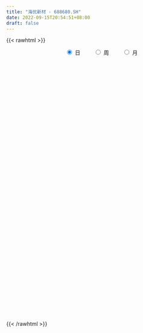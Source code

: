 ```yaml
---
title: "海优新材 - 688680.SH"
date: 2022-09-15T20:54:51+08:00
draft: false
---
```

{{< rawhtml >}}
    <div style="text-align: center">
        <label style="padding: 1rem;"><input style="margin-right: .5rem" type="radio" name="period" value="D" checked onclick="period_change(this)">日</label>
        <label style="padding: 1rem;"><input style="margin-right: .5rem" type="radio" name="period" value="W" onclick="period_change(this)">周</label>
        <label style="padding: 1rem;"><input style="margin-right: .5rem" type="radio" name="period" value="M" onclick="period_change(this)">月</label>
    </div>
    <div id="chart" style="height: 700px;"></div> 
    <script type="text/javascript">
        const D_v = [146606.03,93801.18,49589.32,24696.33,30661.12,35751.32,25901.6,17312.19,17042.92,27038.4,19169.17,13038.13,12503.42,9211.64,12069.56,9742.08,8397.81,12974.48,7505.92,7228.85,8927.47,11647.39,8783.17,15955.24,13546.66,5839.39,8414.28,6834.03,5604.08,8293.15,8268.71,11373.25,15585.35,11502.29,7749.0,7246.37,6883.64,6851.84,3461.35,9724.27,5678.49,8199.85,12930.56,4601.13,6880.06,5696.88,7111.72,6921.81,4906.5,4929.4,4366.84,3542.8,2617.18,2079.39,3841.26,5472.62,10822.19,7767.84,3123.18,7855.66,14561.68,6987.12,18286.14,10503.78,12306.95,5295.67,13316.22,5241.7,11631.45,8452.64,6838.29,5672.92,11122.81,9906.02,8894.01,8435.19,7250.38,8669.47,13958.28,5627.1,5686.87,11843.94,13108.67,12071.07,16577.77,12886.7,7647.66,11309.5,8792.05,6757.22,17342.02,14509.45,14805.64,13807.38,8249.33,11323.07,10727.32,8569.28,11022.48,13981.59,10054.84,9921.31,20583.49,14807.33,11605.89,6769.57,8570.5,16894.26,19717.16,15058.13,8592.33,11198.13,10499.56,10533.44,14109.01,8765.22,8794.51,13875.12,24138.86,19858.38,17186.05,12590.56,13705.38,9564.76,15942.87,19754.03,20429.76,28160.96,23807.14,17639.59,14445.72,16175.58,10367.81,13993.89,27394.13,16122.84,16085.09,12609.55,19129.25,10275.85,27273.49,14982.74,14028.22,22829.68,26264.59,21234.46,20013.05,15811.63,17566.14,15401.37,13957.57,20404.16,21912.31,17088.92,10557.9,12205.43,9564.05,9918.58,10326.37,16815.71,19415.91,12286.68,26230.27,16057.51,14478.18,7373.41,6625.45,7877.2,6050.76,7408.13,10767.62,16809.12,13434.88,10292.5,13049.37,8945.05,10912.67,8481.84,10947.28,13086.76,7502.08,11401.34,20142.66,15406.79,13607.98,12879.85,9140.84,8139.92,7849.88,9112.31,7734.69,6340.68,8448.31,8457.03,9156.26,5835.48,5299.38,6409.96,14584.59,16308.33,15737.57,16479.56,5026.74,7939.19,7024.64,5965.12,12698.38,9958.27,10738.54,10751.8,11010.9,10625.13,19607.07,17325.47,13351.6,5735.19,5271.67,4288.52,9265.53,10695.22,8714.4,5281.02,7559.31,5111.36,5000.63,6571.89,10575.85,9530.08,11135.27,6995.97,9672.36,9308.29,11313.65,14008.56,5180.96,9782.74,6186.5,10459.63,10633.84,7529.25,7130.43,5533.16,10962.24,31092.04,11218.75,13891.5,10001.06,9257.81,8395.87,8613.4,11238.0,12498.88,16130.15,10040.62,14433.11,11392.73,13656.02,12252.15,12713.89,16823.88,13649.14,13420.87,13944.41,15362.71,18340.02,23203.63,15464.87,16046.93,11004.3,13928.19,26150.38,18132.07,16509.33,12256.31,14892.63,15408.98,15659.98,17689.55,13105.52,12684.2,7070.6,9107.95,8634.94,11342.34,9208.63,9662.23,11562.89,8801.95,18857.1,13397.06,8093.33,8223.15,11722.83,10752.11,5636.52,11748.72,9844.24,7585.84,6997.38,9957.83,5668.83,8512.41,10821.13,10423.02,11462.93,8311.64,14433.25,9480.66,9044.82,14923.61,18650.77,13451.02,8476.32,11227.18,11131.11,14322.16,18915.45,12425.06,11886.91,7103.46,8640.44,11086.32,5198.08,6215.83,8250.72,12567.65,9477.44,16972.23,17653.29,17056.28,13344.19,19094.44,19148.09,20652.06,16213.93,10803.76,9457.04,11769.47,13557.88,10470.35,9383.29,12817.66,13480.6,24058.07,15370.73,14877.53,18858.39,12361.26,12408.73,9684.46,11579.72,13167.18,13279.16,16470.18,25984.53,28160.34,23848.76,19657.66,11196.98,8973.02,49944.83,23691.07,15471.29,13144.82,14864.71,17584.07,13058.43,15711.66,22226.14,20218.74,11924.18,14170.18,16360.51,45919.09,44538.56,34069.4,21085.75,15437.57,17375.65,23944.63,16824.53,32953.28,15214.9,13559.74,14834.67,17147.83,12275.82,11655.17,16578.36,18065.69,10648.85,9643.85,12797.91,21648.32,26006.11,11999.99,8391.34,7481.23,12153.58,14362.22]
const D_histogram = [0.0,-0.7983589744,-1.2991181825,-2.1655149617,-3.6064022051,-4.9088007166,-5.1323425493,-5.2370025785,-5.2305818572,-5.8902577476,-5.9008937861,-5.3126660481,-4.1540201525,-3.0949978288,-3.0984005714,-3.0176328972,-2.6817157277,-1.5196293684,-0.7133990312,-0.4248446025,0.318335964,0.9187716847,1.6393131014,2.6616603317,2.4420724101,2.2017808601,1.612113645,1.0227926965,0.8311169044,0.9727740908,1.1873559035,0.5415195613,-0.4846296612,-1.140955477,-1.5629385325,-1.580698664,-1.2333522753,-1.0707838274,-0.8839697368,-0.777167504,-0.3331403018,0.2091145498,1.0763189797,1.5281139809,1.95976769,2.2853321493,2.5214883844,2.7811196202,2.9283018238,2.4896447651,1.7247282657,1.1769445415,0.9412601773,0.7607936006,0.7445545549,1.0780169667,1.5641409133,1.9503376357,2.091581996,2.520228973,3.1971645203,3.4515192691,3.9207768144,4.307400898,4.4162267894,4.1169074384,3.6025396451,3.1355099669,2.0115780762,1.9118986003,1.2782707333,1.0097240347,1.3640472423,1.7718308333,2.0441175627,2.0121573423,2.3201059913,2.3333811685,1.7392172231,1.2509924112,0.8148962374,0.8249554853,1.197126238,1.1026613447,0.4992624993,0.0221817716,-0.3724644095,-1.5248112701,-2.3657710031,-2.7291482747,-1.6919511818,-0.1752227652,1.3855434478,1.4957962196,1.8389770683,2.4329683661,3.2451205875,3.7681551619,3.6119297857,3.0024731103,2.9974983109,3.0451034272,5.4762058785,6.953667771,6.77901241,6.1803019293,5.4313803516,3.3541528234,4.3319177601,4.7446739596,4.4472866393,3.9042540855,1.8279407464,-0.1091701994,-0.8042449511,-2.3316139078,-4.0533983777,-5.6501226196,-5.567060325,-5.0322648678,-3.8154441364,-3.5268387492,-4.4174249399,-5.2168812767,-3.6060696094,-1.3284975946,-1.2382681741,-4.6122352707,-5.5296794357,-4.8467254207,-4.2575644939,-2.9825602306,-2.6651300305,-3.5883348891,-4.8247764303,-5.9117869876,-6.9259393104,-7.771231332,-7.6356241383,-6.8436432855,-6.4192274701,-5.2244930713,-3.2390049122,0.5213209936,4.0930008902,7.7455484996,11.4253655734,12.17704121,10.6695157615,10.9679464866,8.3550292791,5.4098987041,4.7975075672,4.2280357103,2.8907293666,2.9672414451,1.8195325478,0.8826886161,0.6988306387,-0.6789622898,-3.4811743907,-5.4367613513,-8.2701211323,-9.0943871915,-9.2406514727,-8.8981289303,-9.0574035686,-8.0171648267,-6.9837685845,-6.7166083134,-6.6807938429,-4.5391857181,-1.7858956472,-0.1481548432,0.7367747197,1.3187681094,2.1240958269,3.0025638448,2.7329207615,4.1287781166,4.4182631031,5.5417336869,6.0181033754,8.8224335141,9.0763068941,7.6829301243,6.0669458202,4.7441663508,2.8697996245,1.9890605664,1.2647558024,0.7852685532,0.9573773263,1.5592365882,0.8930830521,-1.0550649483,-1.4647651053,-0.8783603605,1.9373774879,3.0442771721,2.0789410386,0.2626851106,-1.449210116,-2.350434133,-3.1172463685,-3.6395522388,-3.1515975104,-4.0188785577,-4.2265664328,-3.8056696699,-3.5000416943,-3.4763699996,-5.0439599715,-3.7570278442,-2.302093059,-1.7069660825,-1.9460911897,-1.964893458,-2.59063333,-3.3359975682,-3.8990651126,-4.4549732055,-3.77626088,-3.7802004236,-3.811350119,-3.0400268767,-1.1687158278,0.3667894285,2.3635368426,3.0064218431,1.3255576913,-0.2978174557,-2.2505716974,-4.0450930771,-5.5439720138,-5.3770279092,-5.750257822,-4.692908382,-2.8231983876,-1.444020539,-0.9824800923,-1.0401948837,-1.399465357,-0.4834426706,-0.0754073581,-0.0223029461,-0.4624295225,-0.4957941185,-0.2502693139,-0.7548350302,-0.463309685,-0.8063979725,-1.7839735999,-1.9130838266,-0.7321755821,0.1744679684,1.6347524067,2.3023985537,2.8663095667,3.6832953951,4.5553504082,5.1824627662,5.2150559741,5.7657176354,5.6788360234,6.035293536,5.0927982119,5.0319269657,4.1273286155,3.53218549,2.3723843433,2.062137809,1.4886458066,-0.1638452464,-1.7125724235,-1.678465724,-2.1314397591,-2.3320544995,-1.8717347679,-2.0642666358,-2.0596057749,-2.0053941303,-2.405963131,-2.3509780059,-2.1445542377,-1.2811676559,-1.1051701339,-1.2977988554,-1.912636027,-2.3738855811,-2.7060884797,-3.1718649727,-3.3859446318,-3.8751549894,-3.9471207858,-3.4263467797,-2.3091237927,-1.2989402021,-0.8972377885,-1.0605820789,-1.0527362675,-1.8915923123,-2.1917765146,-1.2018620962,0.0095245756,1.0402923338,2.5625970675,3.0782170429,3.9645816679,4.7668068298,6.3568238142,6.7211668082,6.7697915048,5.9956453949,5.7786907228,6.1823147679,6.9530578543,6.7693566959,5.7314643182,4.3086545049,3.1311864042,2.5443497584,1.816604949,1.1915422609,0.6302573115,0.3060508229,0.4543395483,1.2741523846,1.5334165778,1.1032508681,0.282697323,-0.1670906849,-1.1346388351,-1.7505420686,-2.6413657157,-2.3773467512,-1.808902422,-1.3912235443,-1.5660367232,-1.6380774251,-1.6924373412,-0.892358667,-0.402659112,-1.0359104137,-1.9085937274,-2.3796439775,-3.3825166955,-3.7535092755,-4.0769727922,-4.0986992692,-3.784890489,-3.8448720581,-4.0129969841,-4.264129438,-3.2865596568,-1.7625840195,-0.0734738983,0.7819859076,1.4320636094,1.8011978825,3.213316249,3.3636878051,2.9246517112,2.2920796052,2.520851489,2.7076108199,2.5744692333,2.1659886951,2.4169972782,1.7901695393,1.1428788485,0.6385340159,0.781645612,2.7859020643,4.4195853768,5.4017315612,5.0348548304,4.6789684318,4.4081618284,4.0601753588,3.3358448442,1.4244810409,0.272599248,-0.4947395594,-2.0454564795,-3.449841856,-4.5265876202,-4.905549604,-5.3974865967,-6.1589075553,-6.6230213938,-6.8358370038,-6.3162136192,-4.9240532563,-2.8897685993,-1.7081667861,-0.8931437922,-0.3983522748,-0.655801233,-1.302102621]
const D_fast = [0.0,-0.9979487179,-1.8234874717,-3.2312629913,-5.573750786,-8.1033494766,-9.6099769467,-11.0238876205,-12.3251123635,-14.4573526908,-15.9432121758,-16.6831509498,-16.5630100924,-16.2777372259,-17.0557401113,-17.7293806614,-18.0638924238,-17.2817134066,-16.6538328273,-16.4714895491,-15.6487249916,-14.8185963498,-13.6882266578,-12.0004643445,-11.6095341636,-11.2993804986,-11.4860193024,-11.8196420768,-11.8035386428,-11.4186879337,-10.9072671452,-11.417723597,-12.5650302348,-13.5065949198,-14.3193126084,-14.732247406,-14.693239086,-14.7983665951,-14.8325449387,-14.9200345818,-14.5592924551,-13.9647589661,-12.8284747913,-11.9946512949,-11.0730556633,-10.1761581666,-9.3096298353,-8.3547186945,-7.475461035,-7.2917069025,-7.6254413353,-7.8789889242,-7.879358244,-7.8696264206,-7.6997268276,-7.0967601741,-6.2196009992,-5.3458198678,-4.6816800086,-3.6229757883,-2.146749111,-1.0295145449,0.419937204,1.8834115121,3.0962941009,3.8262016095,4.2124687275,4.529316541,3.9082791694,4.2865743435,3.9725141598,3.9563984699,4.6517334881,5.5024747874,6.2857909075,6.7568700226,7.6448451695,8.2414656388,8.0821059992,7.9066292901,7.6742571757,7.8905552949,8.5620076071,8.74320805,8.2646248294,7.7930895446,7.3053272611,5.771777583,4.3393750992,3.293710759,3.9079200564,5.3808427816,7.2879948566,7.7721966834,8.5751217991,9.7773551884,11.4007875567,12.8658609216,13.6126179919,13.753779594,14.4981793724,15.3070603455,19.1072142664,22.3230931016,23.8431908432,24.7895558448,25.3984793549,24.1597900326,26.2205344093,27.8194590987,28.6338934382,29.0669244058,27.4475962533,25.4831927577,24.5870567681,22.4767843345,19.7416502702,16.7323953734,15.4236925868,14.700421827,14.9633815244,14.3702772243,12.3753347986,10.2716581426,10.9809524076,12.9264000237,12.7070624007,8.1800364864,5.8801724625,5.3514451223,4.8762149256,5.4055791313,5.0567268237,3.2364382428,0.7938025941,-1.7711547101,-4.5167918606,-7.3048917151,-9.0781905559,-9.9971205246,-11.1775115767,-11.2889004457,-10.1131635147,-6.2225073605,-1.6275772413,3.961357493,10.4975159601,14.2934518992,15.453305391,18.4937227378,17.96956285,16.3769069511,16.963892706,17.4514297766,16.8368057747,17.6551282145,16.962302454,16.2461306764,16.2369803586,14.6894468577,11.0169411591,7.7021638607,2.8012737966,-0.2965890604,-2.7530162098,-4.6350259,-7.0586514304,-8.0227038953,-8.7352497991,-10.1472416064,-11.7816255967,-10.7748139013,-8.4679977423,-6.8672956491,-5.7981724063,-4.8864869892,-3.550135315,-1.9210263359,-1.5074392287,0.9206126555,2.3146634178,4.8235674233,6.8044629556,11.8144014729,14.3373515764,14.8647073376,14.7654594885,14.6287216069,13.4718047868,13.0883308703,12.6802150568,12.3970449459,12.8084980506,13.8001664596,13.3572836865,11.145369449,10.3694780157,10.7362926703,14.0363748907,15.904343868,15.4587429942,13.7081583438,11.6339605881,10.1451280379,8.5990042103,7.1668102803,6.8668656311,4.9948649443,3.730535461,3.2000148065,2.6306323585,1.7852115533,-1.0433684114,-0.6956932453,0.1837182752,0.3521037311,-0.3735441736,-0.8835698063,-2.1569680108,-3.736331641,-5.2741654637,-6.9438168579,-7.2091697524,-8.1581594019,-9.142146627,-9.1308301039,-7.551698012,-5.9244953985,-3.3368637737,-1.9423733124,-3.2918480415,-4.9896775524,-7.5050747184,-10.3108693674,-13.1957413076,-14.3730541803,-16.1838485486,-16.2997262041,-15.1358158065,-14.1176430927,-13.9017226691,-14.2194861815,-14.9286229939,-14.1334609753,-13.7442775022,-13.6967488267,-14.2524827838,-14.4097959094,-14.2268384333,-14.9201129072,-14.7444149832,-15.2891027638,-16.7126717911,-17.3200529745,-16.3221886256,-15.3719280829,-13.5029555429,-12.2597097575,-10.9792213529,-9.2414116757,-7.2305190606,-5.307791011,-3.9714338096,-1.9793427395,-0.6465153456,1.218765551,1.5494697799,2.7465802751,2.8738140788,3.1617173258,2.5950122649,2.8003001829,2.5989696321,0.9055172675,-1.0713530155,-1.456862747,-2.4426967219,-3.2263250871,-3.2339390475,-3.9425375743,-4.4527781572,-4.8999150451,-5.9019748286,-6.434734205,-6.7644489962,-6.2213543284,-6.3216493399,-6.8387277752,-7.9317239536,-8.986444903,-9.9951699214,-11.2539126576,-12.3144784747,-13.7724775796,-14.8312235725,-15.1670362613,-14.6270942225,-13.9416456824,-13.7642527159,-14.192742526,-14.4480807815,-15.7598349043,-16.6079632353,-15.918514341,-14.7047465252,-13.4139056836,-11.250951683,-9.9657774469,-8.088267405,-6.0943405356,-2.9151175976,-0.8704829015,0.8705896712,1.59535491,2.8230729186,4.7722756557,7.2812832057,8.7899212212,9.1848949231,8.839248736,8.4445772364,8.4938280302,8.2202344581,7.8930573351,7.4893367136,7.2416429307,7.5035165433,8.6418674757,9.2844858133,9.1301328207,8.3802536063,7.8886929271,6.6374850682,5.5839463176,4.0327812416,3.7024635182,3.8186822419,3.8885552335,3.3222328739,2.8406728157,2.3632035643,2.9401925717,3.3292273488,2.4369984436,1.0871666981,0.0212054536,-1.8272964383,-3.1366663372,-4.4793730518,-5.5257743462,-6.1581881883,-7.1793877718,-8.3507619439,-9.6679267573,-9.5119968903,-8.4286672579,-6.7579256113,-5.7069693285,-4.6988757243,-3.8794419805,-1.6639945519,-0.6727010445,-0.3805742106,-0.4401264153,0.4188583408,1.2825203766,1.7929960983,1.9260127339,2.7812706366,2.6019852825,2.2404143038,1.8957029751,2.2342259743,4.9349579427,7.6735375994,10.0061166741,10.8979536509,11.7118093603,12.543043214,13.2101005841,13.3197312805,11.7644877375,10.6807557566,9.7897320593,7.7276510194,5.4608051788,3.2524125096,1.6470631248,-0.1942455171,-2.4953933646,-4.6152625515,-6.5370374124,-7.5964674327,-7.4353203838,-6.1234778767,-5.36891776,-4.7771807141,-4.3819772654,-4.8033765319,-5.7752035751]
const D_slow = [0.0,-0.1995897436,-0.5243692892,-1.0657480296,-1.9673485809,-3.19454876,-4.4776343974,-5.786885042,-7.0945305063,-8.5670949432,-10.0423183897,-11.3704849017,-12.4089899399,-13.1827393971,-13.9573395399,-14.7117477642,-15.3821766961,-15.7620840382,-15.940433796,-16.0466449466,-15.9670609556,-15.7373680345,-15.3275397591,-14.6621246762,-14.0516065737,-13.5011613587,-13.0981329474,-12.8424347733,-12.6346555472,-12.3914620245,-12.0946230486,-11.9592431583,-12.0804005736,-12.3656394428,-12.756374076,-13.151548742,-13.4598868108,-13.7275827676,-13.9485752019,-14.1428670778,-14.2261521533,-14.1738735159,-13.9047937709,-13.5227652757,-13.0328233532,-12.4614903159,-11.8311182198,-11.1358383147,-10.4037628588,-9.7813516675,-9.3501696011,-9.0559334657,-8.8206184214,-8.6304200212,-8.4442813825,-8.1747771408,-7.7837419125,-7.2961575036,-6.7732620046,-6.1432047613,-5.3439136312,-4.481033814,-3.5008396104,-2.4239893859,-1.3199326885,-0.2907058289,0.6099290824,1.3938065741,1.8967010932,2.3746757432,2.6942434265,2.9466744352,3.2876862458,3.7306439541,4.2416733448,4.7447126803,5.3247391782,5.9080844703,6.3428887761,6.6556368789,6.8593609382,7.0655998096,7.3648813691,7.6405467052,7.7653623301,7.770907773,7.6777916706,7.2965888531,6.7051461023,6.0228590336,5.5998712382,5.5560655469,5.9024514088,6.2764004637,6.7361447308,7.3443868223,8.1556669692,9.0977057597,10.0006882061,10.7513064837,11.5006810614,12.2619569182,13.6310083879,15.3694253306,17.0641784331,18.6092539155,19.9670990033,20.8056372092,21.8886166492,23.0747851391,24.1866067989,25.1626703203,25.6196555069,25.592362957,25.3913017193,24.8083982423,23.7950486479,22.382517993,20.9907529118,19.7326866948,18.7788256607,17.8971159734,16.7927597385,15.4885394193,14.5870220169,14.2548976183,13.9453305748,12.7922717571,11.4098518982,10.198170543,9.1337794195,8.3881393619,7.7218568542,6.824773132,5.6185790244,4.1406322775,2.4091474499,0.4663396169,-1.4425664177,-3.1534772391,-4.7582841066,-6.0644073744,-6.8741586025,-6.7438283541,-5.7205781315,-3.7841910066,-0.9278496133,2.1164106892,4.7837896296,7.5257762512,9.614533571,10.967008247,12.1663851388,13.2233940664,13.946076408,14.6878867693,15.1427699063,15.3634420603,15.53814972,15.3684091475,14.4981155498,13.138925212,11.0713949289,8.7977981311,6.4876352629,4.2631030303,1.9987521382,-0.0055390685,-1.7514812146,-3.430633293,-5.1008317537,-6.2356281832,-6.682102095,-6.7191408059,-6.5349471259,-6.2052550986,-5.6742311419,-4.9235901807,-4.2403599903,-3.2081654611,-2.1035996853,-0.7181662636,0.7863595802,2.9919679588,5.2610446823,7.1817772134,8.6985136684,9.8845552561,10.6020051622,11.0992703038,11.4154592544,11.6117763927,11.8511207243,12.2409298714,12.4642006344,12.2004343973,11.834243121,11.6146530309,12.0989974028,12.8600666959,13.3798019555,13.4454732332,13.0831707042,12.4955621709,11.7162505788,10.8063625191,10.0184631415,9.0137435021,7.9571018938,7.0056844764,6.1306740528,5.2615815529,4.00059156,3.061334599,2.4858113342,2.0590698136,1.5725470162,1.0813236517,0.4336653192,-0.4003340729,-1.375100351,-2.4888436524,-3.4329088724,-4.3779589783,-5.330796508,-6.0908032272,-6.3829821842,-6.291284827,-5.7004006164,-4.9487951556,-4.6174057328,-4.6918600967,-5.254503021,-6.2657762903,-7.6517692938,-8.9960262711,-10.4335907266,-11.6068178221,-12.312617419,-12.6736225537,-12.9192425768,-13.1792912977,-13.529157637,-13.6500183046,-13.6688701441,-13.6744458807,-13.7900532613,-13.9140017909,-13.9765691194,-14.1652778769,-14.2811052982,-14.4827047913,-14.9286981913,-15.4069691479,-15.5900130434,-15.5463960513,-15.1377079497,-14.5621083112,-13.8455309196,-12.9247070708,-11.7858694687,-10.4902537772,-9.1864897837,-7.7450603748,-6.325351369,-4.816527985,-3.543328432,-2.2853466906,-1.2535145367,-0.3704681642,0.2226279216,0.7381623739,1.1103238255,1.0693625139,0.641219408,0.221602977,-0.3112569627,-0.8942705876,-1.3622042796,-1.8782709385,-2.3931723823,-2.8945209148,-3.4960116976,-4.0837561991,-4.6198947585,-4.9401866725,-5.2164792059,-5.5409289198,-6.0190879265,-6.6125593218,-7.2890814418,-8.0820476849,-8.9285338429,-9.8973225902,-10.8841027867,-11.7406894816,-12.3179704298,-12.6427054803,-12.8670149274,-13.1321604471,-13.395344514,-13.8682425921,-14.4161867207,-14.7166522448,-14.7142711009,-14.4541980174,-13.8135487505,-13.0439944898,-12.0528490728,-10.8611473654,-9.2719414118,-7.5916497098,-5.8992018336,-4.4002904849,-2.9556178042,-1.4100391122,0.3282253514,2.0205645254,3.4534306049,4.5305942311,5.3133908322,5.9494782718,6.403629509,6.7015150743,6.8590794021,6.9355921078,7.0491769949,7.3677150911,7.7510692355,8.0268819526,8.0975562833,8.0557836121,7.7721239033,7.3344883862,6.6741469572,6.0798102694,5.6275846639,5.2797787779,4.8882695971,4.4787502408,4.0556409055,3.8325512387,3.7318864607,3.4729088573,2.9957604255,2.4008494311,1.5552202572,0.6168429383,-0.4024002597,-1.427075077,-2.3732976993,-3.3345157138,-4.3377649598,-5.4037973193,-6.2254372335,-6.6660832384,-6.684451713,-6.4889552361,-6.1309393337,-5.6806398631,-4.8773108008,-4.0363888496,-3.3052259218,-2.7322060205,-2.1019931482,-1.4250904432,-0.7814731349,-0.2399759612,0.3642733584,0.8118157432,1.0975354553,1.2571689593,1.4525803623,2.1490558784,3.2539522226,4.6043851129,5.8630988205,7.0328409284,8.1348813855,9.1499252252,9.9838864363,10.3400066965,10.4081565085,10.2844716187,9.7731074988,8.9106470348,7.7790001298,6.5526127288,5.2032410796,3.6635141908,2.0077588423,0.2987995914,-1.2802538134,-2.5112671275,-3.2337092773,-3.6607509739,-3.8840369219,-3.9836249906,-4.1475752989,-4.4731009541]
const D_data = [['2021-01-22', 222.0, 218.0, 214.0, 236.0],['2021-01-25', 227.99, 205.49, 191.2, 231.98],['2021-01-26', 203.0, 204.8, 185.5, 214.77],['2021-01-27', 203.5, 195.0, 193.45, 206.36],['2021-01-28', 190.0, 179.0, 173.0, 195.0],['2021-01-29', 184.0, 169.5, 162.58, 187.9],['2021-02-01', 169.99, 174.3, 167.0, 179.8],['2021-02-02', 179.0, 170.0, 170.0, 182.05],['2021-02-03', 169.67, 166.0, 163.0, 176.0],['2021-02-04', 162.01, 150.29, 148.12, 164.43],['2021-02-05', 150.96, 150.54, 147.41, 159.78],['2021-02-08', 147.5, 153.58, 140.0, 155.49],['2021-02-09', 154.0, 159.97, 153.13, 161.5],['2021-02-10', 160.12, 160.0, 154.03, 165.0],['2021-02-18', 162.0, 145.12, 145.12, 162.5],['2021-02-19', 144.08, 141.88, 137.11, 146.8],['2021-02-22', 141.0, 141.77, 140.61, 148.55],['2021-02-23', 142.11, 152.28, 138.0, 154.66],['2021-02-24', 152.0, 150.0, 144.0, 152.76],['2021-02-25', 150.0, 143.74, 141.63, 154.32],['2021-02-26', 141.82, 149.91, 138.04, 153.0],['2021-03-01', 151.0, 150.0, 149.58, 157.86],['2021-03-02', 148.11, 153.9, 145.0, 155.0],['2021-03-03', 155.26, 162.0, 151.5, 168.0],['2021-03-04', 161.78, 148.61, 147.01, 163.69],['2021-03-05', 140.03, 147.0, 140.03, 149.0],['2021-03-08', 147.52, 140.0, 138.21, 147.98],['2021-03-09', 140.02, 136.01, 136.0, 142.8],['2021-03-10', 137.0, 137.8, 136.81, 141.75],['2021-03-11', 138.0, 140.78, 134.61, 141.8],['2021-03-12', 141.0, 141.78, 138.2, 144.6],['2021-03-15', 141.78, 128.8, 124.17, 142.86],['2021-03-16', 128.48, 117.8, 117.0, 129.78],['2021-03-17', 117.8, 115.47, 112.22, 117.8],['2021-03-18', 116.0, 112.6, 111.61, 116.0],['2021-03-19', 111.0, 113.36, 110.55, 113.98],['2021-03-22', 113.13, 115.8, 112.3, 115.98],['2021-03-23', 116.09, 112.0, 110.57, 117.49],['2021-03-24', 109.21, 110.49, 109.0, 112.5],['2021-03-25', 109.52, 107.61, 104.07, 109.55],['2021-03-26', 108.01, 110.86, 107.64, 111.83],['2021-03-29', 112.6, 112.69, 111.01, 115.4],['2021-03-30', 113.07, 119.1, 109.44, 122.47],['2021-03-31', 118.0, 116.56, 115.11, 118.91],['2021-04-01', 117.01, 118.21, 113.33, 119.0],['2021-04-02', 118.16, 118.82, 117.21, 120.29],['2021-04-06', 117.8, 119.42, 117.22, 122.3],['2021-04-07', 118.03, 121.55, 116.82, 122.93],['2021-04-08', 121.51, 122.0, 119.8, 124.49],['2021-04-09', 122.06, 114.6, 114.25, 123.68],['2021-04-12', 114.0, 107.57, 106.74, 114.99],['2021-04-13', 107.0, 106.58, 105.67, 110.98],['2021-04-14', 106.33, 107.94, 106.33, 109.59],['2021-04-15', 107.62, 106.94, 105.4, 107.62],['2021-04-16', 106.47, 107.85, 103.35, 107.98],['2021-04-19', 107.86, 112.64, 107.13, 113.2],['2021-04-20', 112.65, 116.7, 112.03, 119.48],['2021-04-21', 115.99, 118.15, 115.2, 123.33],['2021-04-22', 118.14, 117.13, 115.7, 119.49],['2021-04-23', 116.22, 123.21, 116.22, 124.49],['2021-04-26', 122.21, 130.8, 122.13, 134.8],['2021-04-27', 130.58, 130.0, 127.8, 132.59],['2021-04-28', 134.0, 137.05, 130.2, 142.8],['2021-04-29', 136.78, 141.22, 135.94, 142.5],['2021-04-30', 141.01, 142.32, 140.25, 146.97],['2021-05-06', 140.67, 140.0, 137.28, 142.7],['2021-05-07', 139.01, 138.22, 132.11, 147.49],['2021-05-10', 137.66, 139.0, 137.52, 145.0],['2021-05-11', 139.0, 128.75, 127.0, 139.7],['2021-05-12', 128.15, 140.15, 128.0, 142.0],['2021-05-13', 137.26, 133.11, 131.33, 137.35],['2021-05-14', 133.15, 136.56, 129.5, 137.27],['2021-05-17', 135.03, 146.0, 135.03, 148.44],['2021-05-18', 143.24, 150.5, 143.24, 152.3],['2021-05-19', 150.54, 152.75, 148.0, 152.78],['2021-05-20', 151.85, 151.86, 148.89, 157.33],['2021-05-21', 153.88, 159.33, 151.86, 159.68],['2021-05-24', 157.8, 159.18, 152.0, 162.77],['2021-05-25', 158.0, 152.5, 150.5, 160.93],['2021-05-26', 152.0, 153.02, 149.52, 154.58],['2021-05-27', 152.68, 152.96, 151.17, 154.99],['2021-05-28', 152.96, 159.05, 152.95, 166.51],['2021-05-31', 159.07, 166.47, 157.16, 167.55],['2021-06-01', 166.59, 163.37, 157.16, 166.63],['2021-06-02', 163.37, 156.84, 151.53, 163.37],['2021-06-03', 156.0, 156.81, 150.58, 162.0],['2021-06-04', 156.0, 156.44, 152.13, 159.02],['2021-06-07', 156.44, 143.05, 142.08, 156.44],['2021-06-08', 142.6, 140.98, 137.0, 145.88],['2021-06-09', 138.91, 142.56, 137.18, 142.94],['2021-06-10', 143.19, 161.0, 143.03, 165.8],['2021-06-11', 166.46, 173.99, 160.96, 176.0],['2021-06-15', 175.0, 184.2, 173.0, 188.3],['2021-06-16', 183.0, 172.58, 171.28, 184.0],['2021-06-17', 177.57, 179.0, 176.26, 184.86],['2021-06-18', 181.0, 187.41, 178.0, 190.65],['2021-06-21', 187.22, 197.35, 187.0, 198.99],['2021-06-22', 197.98, 201.4, 193.6, 201.97],['2021-06-23', 198.33, 198.21, 195.16, 209.06],['2021-06-24', 200.0, 194.59, 191.01, 212.66],['2021-06-25', 198.49, 204.5, 190.05, 205.65],['2021-06-28', 204.0, 209.4, 200.0, 217.66],['2021-06-29', 211.41, 251.28, 211.41, 251.28],['2021-06-30', 255.0, 257.0, 246.01, 261.64],['2021-07-01', 261.8, 247.66, 243.2, 263.69],['2021-07-02', 247.09, 248.0, 238.68, 252.65],['2021-07-05', 245.81, 249.88, 240.53, 255.88],['2021-07-06', 251.6, 232.0, 213.51, 251.96],['2021-07-07', 230.8, 273.45, 229.71, 278.4],['2021-07-08', 283.0, 277.0, 272.7, 294.98],['2021-07-09', 283.11, 275.48, 271.02, 286.1],['2021-07-12', 277.04, 277.0, 273.05, 284.99],['2021-07-13', 276.5, 256.6, 253.4, 277.38],['2021-07-14', 255.8, 251.8, 241.8, 261.26],['2021-07-15', 246.8, 263.5, 237.0, 273.15],['2021-07-16', 269.11, 249.36, 248.0, 269.11],['2021-07-19', 248.5, 239.01, 238.0, 258.8],['2021-07-20', 238.6, 230.97, 222.66, 246.19],['2021-07-21', 233.5, 246.51, 231.15, 248.6],['2021-07-22', 244.74, 252.5, 235.3, 252.5],['2021-07-23', 255.0, 265.0, 254.0, 275.0],['2021-07-26', 264.0, 257.12, 248.06, 277.66],['2021-07-27', 257.0, 239.99, 238.68, 269.1],['2021-07-28', 234.7, 234.98, 220.5, 245.0],['2021-07-29', 243.06, 266.0, 233.51, 270.0],['2021-07-30', 264.0, 284.99, 259.99, 297.21],['2021-08-02', 285.97, 264.98, 258.0, 289.37],['2021-08-03', 264.98, 212.2, 211.98, 266.0],['2021-08-04', 208.0, 229.0, 208.0, 231.48],['2021-08-05', 229.5, 245.8, 224.21, 246.72],['2021-08-06', 244.5, 245.8, 235.03, 260.99],['2021-08-09', 253.0, 257.8, 223.86, 265.0],['2021-08-10', 255.51, 249.0, 241.3, 264.04],['2021-08-11', 240.0, 230.33, 226.2, 249.0],['2021-08-12', 231.97, 218.05, 208.1, 232.06],['2021-08-13', 215.13, 210.0, 206.17, 220.5],['2021-08-16', 207.35, 200.52, 194.01, 210.5],['2021-08-17', 199.07, 191.89, 191.58, 202.84],['2021-08-18', 192.2, 196.0, 188.85, 200.79],['2021-08-19', 198.41, 200.6, 192.68, 202.88],['2021-08-20', 166.0, 193.4, 166.0, 199.99],['2021-08-23', 193.0, 202.0, 190.0, 207.13],['2021-08-24', 200.0, 216.22, 199.5, 220.08],['2021-08-25', 216.69, 252.0, 212.0, 259.46],['2021-08-26', 260.0, 270.5, 260.0, 281.99],['2021-08-27', 270.0, 295.2, 267.0, 318.0],['2021-08-30', 300.19, 322.81, 300.19, 344.0],['2021-08-31', 326.0, 307.7, 303.68, 330.0],['2021-09-01', 313.0, 287.0, 285.15, 313.1],['2021-09-02', 289.86, 315.93, 285.72, 317.6],['2021-09-03', 312.0, 282.14, 276.12, 315.98],['2021-09-06', 285.32, 269.89, 253.56, 285.32],['2021-09-07', 274.18, 295.23, 264.12, 305.75],['2021-09-08', 303.17, 298.0, 273.0, 303.17],['2021-09-09', 301.99, 288.0, 275.8, 307.0],['2021-09-10', 281.0, 306.7, 278.0, 306.98],['2021-09-13', 306.77, 292.5, 287.0, 310.22],['2021-09-14', 293.51, 292.75, 277.0, 301.0],['2021-09-15', 286.29, 301.99, 281.5, 307.42],['2021-09-16', 306.8, 285.0, 284.28, 333.4],['2021-09-17', 297.01, 256.26, 256.26, 297.01],['2021-09-22', 248.0, 252.35, 243.41, 257.01],['2021-09-23', 250.56, 224.57, 220.0, 255.0],['2021-09-24', 225.5, 234.27, 222.21, 241.96],['2021-09-27', 235.0, 233.86, 220.0, 245.5],['2021-09-28', 233.86, 234.0, 230.48, 241.87],['2021-09-29', 231.96, 221.44, 220.01, 237.0],['2021-09-30', 222.02, 232.15, 211.01, 236.0],['2021-10-08', 235.29, 231.54, 223.55, 238.89],['2021-10-11', 231.54, 219.59, 218.5, 234.01],['2021-10-12', 219.5, 211.52, 210.0, 227.0],['2021-10-13', 218.0, 238.51, 207.51, 239.48],['2021-10-14', 236.58, 256.0, 231.1, 262.0],['2021-10-15', 254.0, 252.2, 244.93, 259.81],['2021-10-18', 250.0, 248.9, 241.1, 261.0],['2021-10-19', 250.0, 249.0, 240.0, 252.5],['2021-10-20', 249.0, 256.1, 244.22, 265.98],['2021-10-21', 257.9, 262.89, 250.81, 264.0],['2021-10-22', 260.89, 251.8, 243.0, 260.89],['2021-10-25', 250.29, 277.96, 246.5, 280.0],['2021-10-26', 277.96, 271.72, 265.0, 278.5],['2021-10-27', 265.0, 289.81, 265.0, 297.0],['2021-10-28', 284.0, 290.69, 282.6, 320.46],['2021-10-29', 297.11, 335.01, 287.01, 337.21],['2021-11-01', 334.82, 319.12, 309.0, 334.82],['2021-11-02', 313.0, 303.0, 295.0, 324.25],['2021-11-03', 304.61, 298.7, 292.0, 316.61],['2021-11-04', 298.7, 300.07, 298.0, 318.88],['2021-11-05', 302.0, 289.0, 285.31, 302.0],['2021-11-08', 289.0, 297.48, 282.8, 302.0],['2021-11-09', 301.1, 298.0, 295.5, 313.99],['2021-11-10', 295.38, 300.27, 286.0, 303.2],['2021-11-11', 306.0, 309.98, 302.14, 320.0],['2021-11-12', 309.44, 320.2, 308.0, 324.13],['2021-11-15', 318.93, 306.88, 293.51, 318.93],['2021-11-16', 300.93, 285.41, 285.16, 305.0],['2021-11-17', 281.0, 299.0, 281.0, 304.47],['2021-11-18', 300.5, 312.7, 291.0, 314.0],['2021-11-19', 308.11, 352.0, 306.12, 362.21],['2021-11-22', 352.0, 345.01, 338.27, 359.13],['2021-11-23', 345.01, 323.35, 318.05, 348.88],['2021-11-24', 325.0, 307.99, 294.1, 327.11],['2021-11-25', 306.0, 301.14, 300.02, 308.6],['2021-11-26', 301.2, 304.51, 300.0, 314.43],['2021-11-29', 299.2, 301.2, 298.88, 312.0],['2021-11-30', 299.5, 299.66, 295.0, 307.44],['2021-12-01', 301.4, 310.99, 299.04, 322.05],['2021-12-02', 310.0, 291.45, 290.0, 310.01],['2021-12-03', 292.12, 294.7, 285.06, 299.9],['2021-12-06', 295.94, 301.0, 283.88, 302.68],['2021-12-07', 300.0, 299.53, 279.06, 302.5],['2021-12-08', 296.0, 294.9, 293.0, 315.0],['2021-12-09', 298.0, 268.0, 263.5, 298.0],['2021-12-10', 261.1, 299.99, 261.1, 303.99],['2021-12-13', 295.26, 307.5, 292.0, 309.98],['2021-12-14', 307.5, 301.0, 299.11, 311.95],['2021-12-15', 305.81, 290.3, 290.01, 309.88],['2021-12-16', 300.84, 290.98, 283.0, 300.84],['2021-12-17', 290.45, 279.9, 275.01, 295.0],['2021-12-20', 273.0, 272.3, 263.38, 282.08],['2021-12-21', 274.0, 268.0, 260.19, 275.02],['2021-12-22', 268.0, 261.42, 258.3, 270.76],['2021-12-23', 257.55, 273.5, 253.08, 282.9],['2021-12-24', 271.76, 263.18, 258.0, 273.21],['2021-12-27', 262.48, 259.0, 253.0, 264.71],['2021-12-28', 254.01, 267.5, 254.01, 267.53],['2021-12-29', 268.5, 285.88, 264.79, 289.5],['2021-12-30', 278.3, 289.69, 278.3, 298.6],['2021-12-31', 294.0, 305.3, 294.0, 322.0],['2022-01-04', 297.95, 296.89, 286.1, 310.08],['2022-01-05', 296.89, 266.0, 266.0, 297.7],['2022-01-06', 259.49, 257.5, 252.89, 269.75],['2022-01-07', 253.99, 241.93, 237.88, 256.9],['2022-01-10', 235.0, 230.39, 223.16, 239.8],['2022-01-11', 230.0, 220.31, 218.88, 233.88],['2022-01-12', 221.86, 232.0, 220.25, 237.74],['2022-01-13', 232.0, 218.81, 216.34, 233.0],['2022-01-14', 216.13, 232.83, 216.0, 237.99],['2022-01-17', 234.0, 246.23, 224.01, 256.48],['2022-01-18', 248.93, 245.4, 241.5, 254.98],['2022-01-19', 241.25, 236.09, 227.55, 246.89],['2022-01-20', 239.31, 228.0, 224.0, 239.31],['2022-01-21', 228.0, 220.2, 219.01, 237.0],['2022-01-24', 213.02, 235.0, 207.0, 241.88],['2022-01-25', 232.0, 230.05, 230.0, 240.2],['2022-01-26', 231.34, 224.86, 223.28, 237.5],['2022-01-27', 220.01, 215.47, 212.02, 227.5],['2022-01-28', 213.86, 216.92, 213.8, 224.41],['2022-02-07', 221.3, 218.7, 216.76, 234.36],['2022-02-08', 214.86, 206.18, 198.44, 218.33],['2022-02-09', 206.8, 213.06, 197.21, 214.89],['2022-02-10', 210.93, 202.4, 197.0, 212.7],['2022-02-11', 197.3, 187.72, 187.01, 202.1],['2022-02-14', 180.25, 191.7, 180.0, 195.33],['2022-02-15', 185.0, 207.7, 185.0, 208.77],['2022-02-16', 209.99, 207.48, 204.94, 214.0],['2022-02-17', 207.5, 219.38, 205.68, 224.0],['2022-02-18', 215.66, 214.68, 212.0, 218.75],['2022-02-21', 215.5, 216.77, 213.42, 224.87],['2022-02-22', 215.27, 224.41, 210.91, 227.44],['2022-02-23', 224.41, 231.23, 224.41, 235.39],['2022-02-24', 226.0, 234.55, 225.99, 242.0],['2022-02-25', 238.73, 231.66, 229.0, 241.7],['2022-02-28', 235.06, 242.94, 233.21, 243.78],['2022-03-01', 250.0, 239.8, 238.6, 260.0],['2022-03-02', 244.0, 250.0, 229.0, 257.88],['2022-03-03', 249.74, 236.0, 236.0, 250.0],['2022-03-04', 232.87, 247.98, 232.86, 254.8],['2022-03-07', 245.82, 238.21, 235.38, 251.08],['2022-03-08', 238.11, 240.98, 236.5, 248.49],['2022-03-09', 242.93, 231.5, 216.0, 247.99],['2022-03-10', 240.49, 240.01, 235.17, 248.88],['2022-03-11', 237.57, 235.87, 225.0, 239.0],['2022-03-14', 233.8, 216.99, 216.5, 233.8],['2022-03-15', 213.49, 208.97, 207.0, 219.0],['2022-03-16', 214.0, 223.4, 203.02, 224.9],['2022-03-17', 228.0, 214.62, 213.11, 228.0],['2022-03-18', 210.3, 214.13, 202.0, 216.08],['2022-03-21', 210.0, 221.27, 207.99, 223.5],['2022-03-22', 216.6, 212.0, 210.2, 224.98],['2022-03-23', 215.56, 212.0, 207.03, 217.92],['2022-03-24', 213.48, 210.77, 202.6, 213.5],['2022-03-25', 210.0, 201.9, 200.0, 211.71],['2022-03-28', 200.0, 204.22, 194.0, 206.32],['2022-03-29', 204.22, 204.4, 198.02, 209.05],['2022-03-30', 204.39, 213.48, 201.05, 216.0],['2022-03-31', 213.48, 206.0, 197.5, 213.92],['2022-04-01', 200.61, 199.6, 198.0, 207.0],['2022-04-06', 198.05, 190.0, 183.01, 199.0],['2022-04-07', 184.35, 186.38, 180.6, 189.16],['2022-04-08', 184.55, 182.81, 180.0, 190.15],['2022-04-11', 184.0, 175.51, 171.09, 184.0],['2022-04-12', 175.51, 172.97, 167.2, 178.49],['2022-04-13', 170.11, 163.35, 162.01, 172.18],['2022-04-14', 164.57, 162.43, 162.02, 168.18],['2022-04-15', 162.01, 166.5, 158.0, 172.01],['2022-04-18', 163.88, 174.4, 161.17, 176.56],['2022-04-19', 174.38, 175.6, 174.23, 183.23],['2022-04-20', 175.5, 169.1, 164.6, 175.5],['2022-04-21', 168.0, 160.02, 155.01, 169.78],['2022-04-22', 158.23, 159.0, 155.3, 162.2],['2022-04-25', 157.2, 143.0, 140.3, 157.2],['2022-04-26', 135.85, 143.0, 135.85, 145.63],['2022-04-27', 136.0, 157.6, 135.0, 159.5],['2022-04-28', 155.65, 163.77, 152.0, 164.83],['2022-04-29', 163.0, 165.93, 158.38, 167.5],['2022-05-05', 165.95, 178.45, 165.8, 187.98],['2022-05-06', 166.0, 171.71, 163.54, 179.0],['2022-05-09', 171.6, 181.2, 167.52, 186.98],['2022-05-10', 176.71, 186.6, 176.55, 196.74],['2022-05-11', 186.79, 206.0, 186.6, 213.45],['2022-05-12', 208.24, 199.99, 190.69, 208.24],['2022-05-13', 196.0, 201.61, 194.0, 203.5],['2022-05-16', 201.65, 193.72, 192.0, 207.79],['2022-05-17', 196.66, 202.22, 193.33, 207.2],['2022-05-18', 199.76, 215.0, 199.0, 219.48],['2022-05-19', 211.02, 227.99, 209.0, 231.7],['2022-05-20', 223.5, 223.3, 219.0, 229.0],['2022-05-23', 220.0, 214.69, 211.12, 224.5],['2022-05-24', 212.99, 207.79, 207.79, 215.9],['2022-05-25', 207.63, 207.5, 201.82, 212.21],['2022-05-26', 205.0, 213.2, 203.35, 215.0],['2022-05-27', 213.2, 210.5, 207.35, 215.9],['2022-05-30', 213.0, 210.26, 207.1, 215.1],['2022-05-31', 212.0, 209.54, 209.09, 218.5],['2022-06-01', 208.0, 211.47, 202.37, 212.58],['2022-06-02', 208.5, 218.22, 208.5, 219.4],['2022-06-06', 217.99, 230.99, 217.99, 235.85],['2022-06-07', 233.0, 229.1, 227.0, 241.79],['2022-06-08', 227.75, 222.18, 215.0, 229.13],['2022-06-09', 220.91, 215.6, 212.17, 224.4],['2022-06-10', 215.68, 218.0, 210.02, 222.6],['2022-06-13', 215.06, 208.27, 205.0, 216.48],['2022-06-14', 207.0, 208.3, 194.31, 214.8],['2022-06-15', 206.7, 200.0, 194.0, 210.68],['2022-06-16', 200.78, 211.67, 199.99, 213.89],['2022-06-17', 209.0, 216.9, 208.46, 220.0],['2022-06-20', 221.0, 217.18, 214.49, 221.0],['2022-06-21', 222.5, 209.95, 203.7, 222.5],['2022-06-22', 209.86, 209.95, 204.88, 216.0],['2022-06-23', 210.58, 209.1, 202.25, 211.98],['2022-06-24', 211.0, 221.36, 208.56, 225.09],['2022-06-27', 224.0, 220.99, 217.6, 228.0],['2022-06-28', 218.48, 206.46, 200.36, 224.99],['2022-06-29', 202.0, 198.65, 198.01, 210.0],['2022-06-30', 197.91, 198.7, 196.04, 201.8],['2022-07-01', 198.4, 186.0, 183.23, 198.4],['2022-07-04', 186.0, 187.48, 181.09, 191.43],['2022-07-05', 191.15, 183.06, 178.8, 191.15],['2022-07-06', 183.0, 182.49, 178.0, 188.83],['2022-07-07', 182.49, 184.05, 177.51, 187.5],['2022-07-08', 185.74, 176.58, 176.0, 186.4],['2022-07-11', 176.75, 170.9, 168.7, 178.8],['2022-07-12', 171.01, 164.7, 163.0, 173.49],['2022-07-13', 164.68, 178.21, 162.12, 180.23],['2022-07-14', 178.6, 188.9, 177.0, 192.8],['2022-07-15', 188.89, 198.0, 183.33, 200.46],['2022-07-18', 196.88, 193.8, 188.88, 199.9],['2022-07-19', 193.0, 195.3, 191.21, 200.0],['2022-07-20', 195.35, 195.0, 190.0, 198.05],['2022-07-21', 215.0, 214.17, 201.3, 218.5],['2022-07-22', 212.8, 204.6, 203.0, 213.94],['2022-07-25', 205.0, 198.43, 195.0, 207.41],['2022-07-26', 196.93, 194.76, 190.98, 200.0],['2022-07-27', 195.0, 206.05, 192.66, 206.05],['2022-07-28', 206.22, 208.5, 202.0, 213.68],['2022-07-29', 206.67, 206.6, 204.58, 213.65],['2022-08-01', 204.59, 203.51, 198.75, 204.99],['2022-08-02', 198.45, 213.2, 198.45, 216.79],['2022-08-03', 216.0, 202.95, 199.2, 219.8],['2022-08-04', 202.0, 200.55, 197.0, 204.79],['2022-08-05', 203.0, 200.1, 197.53, 207.5],['2022-08-08', 200.86, 208.0, 193.0, 209.65],['2022-08-09', 213.0, 238.85, 210.01, 247.55],['2022-08-10', 237.0, 247.36, 237.0, 253.0],['2022-08-11', 248.8, 250.8, 244.89, 258.0],['2022-08-12', 248.0, 240.5, 238.89, 253.91],['2022-08-15', 243.4, 243.5, 238.39, 247.0],['2022-08-16', 242.5, 247.6, 236.97, 253.0],['2022-08-17', 246.39, 249.59, 246.05, 262.5],['2022-08-18', 245.51, 246.3, 245.0, 255.8],['2022-08-19', 245.0, 227.63, 224.2, 246.6],['2022-08-22', 226.5, 231.0, 224.5, 232.49],['2022-08-23', 228.32, 232.0, 227.02, 235.65],['2022-08-24', 231.85, 216.3, 215.1, 235.08],['2022-08-25', 218.99, 209.24, 205.1, 220.49],['2022-08-26', 210.19, 204.6, 203.0, 211.0],['2022-08-29', 201.0, 206.63, 198.7, 208.97],['2022-08-30', 209.5, 199.55, 198.5, 210.05],['2022-08-31', 199.9, 188.76, 186.05, 203.28],['2022-09-01', 188.93, 184.43, 184.0, 191.5],['2022-09-02', 186.09, 180.5, 179.0, 189.0],['2022-09-05', 180.54, 185.16, 179.75, 186.9],['2022-09-06', 185.5, 196.5, 180.05, 199.0],['2022-09-07', 195.0, 210.3, 194.0, 213.5],['2022-09-08', 207.82, 206.0, 204.15, 212.0],['2022-09-09', 204.33, 205.24, 199.66, 207.98],['2022-09-13', 205.0, 203.7, 198.0, 206.0],['2022-09-14', 198.8, 193.91, 191.91, 203.49],['2022-09-15', 194.0, 185.18, 181.04, 195.8]]
const W_v = [146606.03,234499.27,106464.28,34753.19,21811.64,45034.53,55771.85,37414.25,53456.26,32599.59,38308.48,23869.43,16447.47,35041.49,62645.67,18611.89,37837.0,45608.41,45785.66,62291.87,58710.24,48185.42,54355.51,63687.59,68832.38,55105.36,83852.92,71557.6,104483.17,84054.25,85373.23,99339.69,82749.76,82168.72,66040.62,54574.46,36354.24,6050.76,58712.25,52336.21,67539.63,51618.47,40093.02,41285.67,61491.39,46384.95,69320.37,37912.51,37361.31,42813.72,37290.27,45618.39,41788.92,75461.16,56876.3,61774.63,70552.19,88418.16,85724.27,75907.45,50603.21,50578.04,40347.49,48083.33,40054.12,49531.13,23913.91,64546.54,68020.96,43915.21,36511.64,84120.43,76274.88,57998.65,86645.32,59201.35,107742.97,113463.56,74123.32,84250.9,161973.31,106535.66,73032.96,66591.92,80843.67,33997.03]
const W_histogram = [0.0,-3.0951566952,-6.0758161379,-7.0009138079,-8.3332647026,-8.1632048884,-7.7399376119,-7.3099310935,-8.36215119,-8.6150302169,-7.6664732507,-6.7744301052,-6.1105894964,-4.1996456216,-1.3583283346,0.4390703634,1.6426528737,3.9662707066,5.3900600102,6.0142366427,7.377367614,8.8518218065,10.5327936459,13.916505558,17.1360046849,16.6241237537,16.4274556353,16.6788318123,13.3831121429,8.2227476473,3.3707325728,6.5146644042,7.1605456432,8.5913391852,5.6331898046,1.8819804632,-0.9058913393,-2.8453876068,-2.7875800022,-2.8185779362,2.4386064826,2.4826542607,4.1786032825,6.8497942672,4.9165051445,2.5920071674,1.1019000995,-1.4093167977,-4.2106257691,-3.2822813805,-6.7895722411,-9.414315937,-11.552121989,-12.6496328542,-14.6628962911,-13.5271773961,-11.0833427539,-7.9645748321,-6.3824460794,-6.4464080087,-6.9171560467,-6.9687173473,-7.6636724256,-8.6773640273,-9.2556830319,-8.5888180267,-7.2302686326,-3.9536409719,-0.1614971218,1.5542687014,3.1846536926,4.1620854363,4.6133743685,5.0555412653,2.9160695534,0.9194153056,1.0829854113,1.6437215553,2.126691335,1.9883032881,4.4562314109,5.0186515416,3.6974271995,1.1881196727,1.1798334055,-0.1221472273]
const W_fast = [0.0,-3.8689458689,-8.3685593461,-11.0438854681,-14.4595525385,-16.3302939464,-17.8420110729,-19.2394873279,-22.3822452219,-24.788881803,-25.7569431495,-26.5585075303,-27.4223142955,-26.5612818262,-24.0595466229,-22.1523803339,-20.5381346052,-17.2229490957,-14.4516447895,-12.3239089964,-9.1164361215,-5.4290264774,-1.1148562266,5.747982075,13.2514823732,16.8956323803,20.8058281708,25.2269123009,25.2769706673,22.1722930834,18.1629611521,22.9355590846,25.3715767344,28.9502050727,27.4003531432,24.1196389177,21.1052942803,18.4544511111,17.8153637152,17.0797212971,22.9465573365,23.6112686798,26.3518685223,30.7355080737,30.0313452372,28.354849052,27.1402170089,24.2766709123,20.4227054986,20.530479542,15.3257956212,10.347472941,5.3216363917,1.0617173131,-4.6172701966,-6.8633456507,-7.190346697,-6.0627224832,-6.0762052503,-7.7517691818,-9.9518062315,-11.745546869,-14.3564200536,-17.5394526621,-20.4316924247,-21.9120319262,-22.3610496903,-20.0728322726,-16.3210627028,-14.2167297043,-11.79018129,-9.7722281872,-8.1675956629,-6.4615434497,-7.8719977733,-9.6387981946,-9.2044817362,-8.2328152034,-7.2181725899,-6.8594848148,-3.2774988392,-1.4604158232,-1.8572833653,-4.069560974,-3.7828888898,-5.1154063295]
const W_slow = [0.0,-0.7737891738,-2.2927432083,-4.0429716602,-6.1262878359,-8.167089058,-10.102073461,-11.9295562344,-14.0200940319,-16.1738515861,-18.0904698988,-19.7840774251,-21.3117247992,-22.3616362046,-22.7012182882,-22.5914506974,-22.1807874789,-21.1892198023,-19.8417047997,-18.3381456391,-16.4938037356,-14.2808482839,-11.6476498725,-8.168523483,-3.8845223117,0.2715086267,4.3783725355,8.5480804886,11.8938585243,13.9495454361,14.7922285793,16.4208946804,18.2110310912,20.3588658875,21.7671633386,22.2376584544,22.0111856196,21.2998387179,20.6029437174,19.8982992333,20.507950854,21.1286144191,22.1732652398,23.8857138066,25.1148400927,25.7628418845,26.0383169094,25.68598771,24.6333312677,23.8127609226,22.1153678623,19.761788878,16.8737583808,13.7113501672,10.0456260945,6.6638317454,3.892996057,1.9018523489,0.3062408291,-1.3053611731,-3.0346501848,-4.7768295216,-6.692747628,-8.8620886348,-11.1760093928,-13.3232138995,-15.1307810577,-16.1191913006,-16.1595655811,-15.7709984057,-14.9748349826,-13.9343136235,-12.7809700314,-11.5170847151,-10.7880673267,-10.5582135003,-10.2874671475,-9.8765367587,-9.3448639249,-8.8477881029,-7.7337302502,-6.4790673648,-5.5547105649,-5.2576806467,-4.9627222953,-4.9932591022]
const W_data = [['2021-01-22', 222.0, 218.0, 214.0, 236.0],['2021-01-29', 227.99, 169.5, 162.58, 231.98],['2021-02-05', 169.99, 150.54, 147.41, 182.05],['2021-02-10', 147.5, 160.0, 140.0, 165.0],['2021-02-19', 162.0, 141.88, 137.11, 162.5],['2021-02-26', 141.0, 149.91, 138.0, 154.66],['2021-03-05', 151.0, 147.0, 140.03, 168.0],['2021-03-12', 147.52, 141.78, 134.61, 147.98],['2021-03-19', 141.78, 113.36, 110.55, 142.86],['2021-03-26', 113.13, 110.86, 104.07, 117.49],['2021-04-02', 112.6, 118.82, 109.44, 122.47],['2021-04-09', 117.8, 114.6, 114.25, 124.49],['2021-04-16', 114.0, 107.85, 103.35, 114.99],['2021-04-23', 107.86, 123.21, 107.13, 124.49],['2021-04-30', 122.21, 142.32, 122.13, 146.97],['2021-05-07', 140.67, 138.22, 132.11, 147.49],['2021-05-14', 137.66, 136.56, 127.0, 145.0],['2021-05-21', 135.03, 159.33, 135.03, 159.68],['2021-05-28', 157.8, 159.05, 149.52, 166.51],['2021-06-04', 159.07, 156.44, 150.58, 167.55],['2021-06-11', 156.44, 173.99, 137.0, 176.0],['2021-06-18', 175.0, 187.41, 171.28, 190.65],['2021-06-25', 187.22, 204.5, 187.0, 212.66],['2021-07-02', 204.0, 248.0, 200.0, 263.69],['2021-07-09', 245.81, 275.48, 213.51, 294.98],['2021-07-16', 277.04, 249.36, 237.0, 284.99],['2021-07-23', 248.5, 265.0, 222.66, 275.0],['2021-07-30', 264.0, 284.99, 220.5, 297.21],['2021-08-06', 285.97, 245.8, 208.0, 289.37],['2021-08-13', 253.0, 210.0, 206.17, 265.0],['2021-08-20', 207.35, 193.4, 166.0, 210.5],['2021-08-27', 193.0, 295.2, 190.0, 318.0],['2021-09-03', 300.19, 282.14, 276.12, 344.0],['2021-09-10', 285.32, 306.7, 253.56, 307.0],['2021-09-17', 306.77, 256.26, 256.26, 333.4],['2021-09-24', 248.0, 234.27, 220.0, 257.01],['2021-09-30', 235.0, 232.15, 211.01, 245.5],['2021-10-08', 235.29, 231.54, 223.55, 238.89],['2021-10-15', 231.54, 252.2, 207.51, 262.0],['2021-10-22', 250.0, 251.8, 240.0, 265.98],['2021-10-29', 250.29, 335.01, 246.5, 337.21],['2021-11-05', 334.82, 289.0, 285.31, 334.82],['2021-11-12', 289.0, 320.2, 282.8, 324.13],['2021-11-19', 318.93, 352.0, 281.0, 362.21],['2021-11-26', 352.0, 304.51, 294.1, 359.13],['2021-12-03', 299.2, 294.7, 285.06, 322.05],['2021-12-10', 295.94, 299.99, 261.1, 315.0],['2021-12-17', 295.26, 279.9, 275.01, 311.95],['2021-12-24', 273.0, 263.18, 253.08, 282.9],['2021-12-31', 262.48, 305.3, 253.0, 322.0],['2022-01-07', 297.95, 241.93, 237.88, 310.08],['2022-01-14', 235.0, 232.83, 216.0, 239.8],['2022-01-21', 234.0, 220.2, 219.01, 256.48],['2022-01-28', 213.02, 216.92, 207.0, 241.88],['2022-02-11', 221.3, 187.72, 187.01, 234.36],['2022-02-18', 180.25, 214.68, 180.0, 224.0],['2022-02-25', 215.5, 231.66, 210.91, 242.0],['2022-03-04', 235.06, 247.98, 229.0, 260.0],['2022-03-11', 245.82, 235.87, 216.0, 251.08],['2022-03-18', 233.8, 214.13, 202.0, 233.8],['2022-03-25', 210.0, 201.9, 200.0, 224.98],['2022-04-01', 200.0, 199.6, 194.0, 216.0],['2022-04-08', 198.05, 182.81, 180.0, 199.0],['2022-04-15', 184.0, 166.5, 158.0, 184.0],['2022-04-22', 163.88, 159.0, 155.01, 183.23],['2022-04-29', 157.2, 165.93, 135.0, 167.5],['2022-05-06', 165.95, 171.71, 163.54, 187.98],['2022-05-13', 171.6, 201.61, 167.52, 213.45],['2022-05-20', 201.65, 223.3, 192.0, 231.7],['2022-05-27', 220.0, 210.5, 201.82, 224.5],['2022-06-02', 213.0, 218.22, 202.37, 219.4],['2022-06-10', 217.99, 218.0, 210.02, 241.79],['2022-06-17', 215.06, 216.9, 194.0, 220.0],['2022-06-24', 221.0, 221.36, 202.25, 225.09],['2022-07-01', 224.0, 186.0, 183.23, 228.0],['2022-07-08', 186.0, 176.58, 176.0, 191.43],['2022-07-15', 176.75, 198.0, 162.12, 200.46],['2022-07-22', 196.88, 204.6, 188.88, 218.5],['2022-07-29', 205.0, 206.6, 190.98, 213.68],['2022-08-05', 204.59, 200.1, 197.0, 219.8],['2022-08-12', 200.86, 240.5, 193.0, 258.0],['2022-08-19', 243.4, 227.63, 224.2, 262.5],['2022-08-26', 226.5, 204.6, 203.0, 235.65],['2022-09-02', 201.0, 180.5, 179.0, 210.05],['2022-09-09', 180.54, 205.24, 179.75, 213.5],['2022-09-16', 205.0, 185.18, 181.04, 206.0]]
const M_v = [381105.3,208063.64,204973.49,150581.0,160951.63,255746.5,297723.72,409075.02,286063.1199999999,184638.85,207478.31,220803.1,200158.74,204565.83,327066.4700000001,186818.02,214863.17,308225.98,373389.59,472092.05,135133.4]
const M_histogram = [0.0,-1.2501880342,-4.0937144082,-4.0052595227,-2.1773501792,4.8861726373,10.8587017391,15.4726208291,12.6871313422,16.7666487344,16.0767104981,15.0127815407,7.7358614406,4.2293361819,-0.7577604133,-6.6094407929,-7.3409444231,-8.2830141296,-8.0928560381,-8.8272293099,-9.1724249413]
const M_fast = [0.0,-1.5627350427,-5.4296900187,-6.342550014,-5.0589782152,3.2260877606,11.9132922971,20.3953665944,20.7816599431,29.0528395189,32.3820789071,35.0713453349,29.7283905949,27.2791993817,22.1026626832,14.5986221053,12.0318823694,9.0190591304,7.1860032124,4.2448226132,1.6065207465]
const M_slow = [0.0,-0.3125470085,-1.3359756106,-2.3372904913,-2.8816280361,-1.6600848767,1.054590558,4.9227457653,8.0945286009,12.2861907845,16.305368409,20.0585637942,21.9925291543,23.0498631998,22.8604230965,21.2080628982,19.3728267925,17.3020732601,15.2788592505,13.0720519231,10.7789456877]
const M_data = [['2021-01-29', 222.0, 169.5, 162.58, 236.0],['2021-02-26', 169.99, 149.91, 137.11, 182.05],['2021-03-31', 151.0, 116.56, 104.07, 168.0],['2021-04-30', 117.01, 142.32, 103.35, 146.97],['2021-05-31', 140.67, 166.47, 127.0, 167.55],['2021-06-30', 166.59, 257.0, 137.0, 261.64],['2021-07-30', 261.8, 284.99, 213.51, 297.21],['2021-08-31', 285.97, 307.7, 166.0, 344.0],['2021-09-30', 313.0, 232.15, 211.01, 333.4],['2021-10-29', 235.29, 335.01, 207.51, 337.21],['2021-11-30', 334.82, 299.66, 281.0, 362.21],['2021-12-31', 301.4, 305.3, 253.0, 322.05],['2022-01-28', 297.95, 216.92, 207.0, 310.08],['2022-02-28', 221.3, 242.94, 180.0, 243.78],['2022-03-31', 250.0, 206.0, 194.0, 260.0],['2022-04-29', 200.61, 165.93, 135.0, 207.0],['2022-05-31', 165.95, 209.54, 163.54, 231.7],['2022-06-30', 208.0, 198.7, 194.0, 241.79],['2022-07-29', 198.4, 206.6, 162.12, 218.5],['2022-08-31', 204.59, 188.76, 186.05, 262.5],['2022-09-30', 188.93, 185.18, 179.0, 213.5]]
        const D_a = [null,null,null,null,null,null,null,null,null,null,null,null,null,null,null,137.11,null,null,null,null,null,null,null,168.0,null,null,null,null,null,null,null,null,null,null,null,null,null,null,null,104.07,null,null,null,null,null,null,null,null,124.49,null,null,null,null,null,103.35,null,null,null,null,null,null,null,null,null,146.97,null,null,null,127.0,null,null,null,null,null,null,null,null,null,null,null,null,null,167.55,null,null,null,null,null,137.0,null,null,null,null,null,null,null,null,null,null,null,null,null,null,null,null,null,null,null,null,294.98,null,null,null,null,null,null,null,null,null,null,null,null,null,null,null,null,null,null,null,null,null,null,null,null,null,null,null,null,null,null,166.0,null,null,null,null,null,344.0,null,null,null,null,253.56,null,null,null,null,null,null,null,333.4,null,null,null,null,null,null,null,null,null,null,null,207.51,null,null,null,null,null,null,null,null,null,null,null,337.21,null,null,null,null,null,282.8,null,null,null,null,null,null,null,null,362.21,null,null,null,null,null,null,null,null,null,null,null,null,null,null,null,null,null,null,null,null,null,null,null,null,null,253.0,null,null,null,322.0,null,null,null,null,null,null,null,null,null,null,null,null,null,null,207.0,null,null,null,null,234.36,null,null,null,null,180.0,null,null,null,null,null,null,null,null,null,null,260.0,null,null,null,null,null,null,null,null,null,null,null,null,null,null,null,null,null,null,null,null,null,null,null,null,null,null,null,null,null,null,null,null,null,null,null,null,null,null,135.0,null,null,null,null,null,null,null,null,null,null,null,null,231.7,null,null,null,null,null,null,null,null,null,null,null,null,null,null,null,null,null,194.0,null,null,null,null,null,null,null,228.0,null,null,null,null,null,null,null,null,null,null,null,162.12,null,null,null,null,null,218.5,null,null,null,null,null,null,null,null,null,197.0,null,null,null,null,null,null,null,null,262.5,null,null,null,null,null,null,null,null,null,null,null,179.0,null,null,null,null,null,null,null,null]
const W_a = [null,null,null,null,null,null,null,null,null,null,null,null,103.35,null,null,null,null,null,null,null,null,null,null,null,294.98,null,null,null,null,null,166.0,null,null,null,null,null,null,null,null,null,null,null,null,null,359.13,null,null,null,null,null,null,null,null,null,null,null,null,null,null,null,null,null,null,null,null,135.0,null,null,null,null,null,241.79,null,null,null,null,162.12,null,null,null,null,262.5,null,null,null,null]
const M_a = [null,null,null,103.35,null,null,null,null,null,null,362.21,null,null,null,null,135.0,null,null,null,262.5,null]
        const D_b = [[{ coord: ['2021-03-25', 124.49] }, { coord: ['2021-04-30', 104.07] }],[{ coord: ['2021-04-30', 146.97] }, { coord: ['2021-06-08', 137.0] }],[{ coord: ['2021-07-08', 294.98] }, { coord: ['2021-12-31', 253.56] }],[{ coord: ['2022-01-24', 234.36] }, { coord: ['2022-08-17', 207.0] }]]
const W_b = [[{ coord: ['2021-04-16', 294.98] }, { coord: ['2022-07-15', 166.0] }]]
const M_b = [[{ coord: ['2021-04-30', 262.5] }, { coord: ['2022-08-31', 135.0] }]]
    </script>
{{< /rawhtml >}}